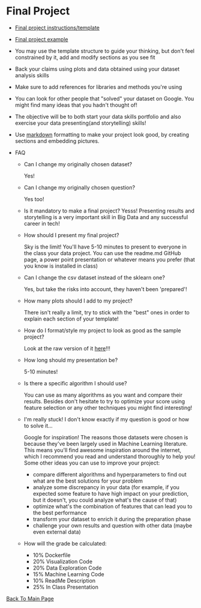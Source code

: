 # Final Project
* [Final project instructions/template](https://github.com/cce-bigdataintro-1160/cebd1160_project_template)
* [Final project example](https://github.com/cce-bigdataintro-1160/cebd1160_project_template/tree/gkexample)

* You may use the template structure to guide your thinking, but don't feel constrained by it, add and modify sections as you see fit
* Back your claims using plots and data obtained using your dataset analysis skills
* Make sure to add references for libraries and methods you're using  
* You can look for other people that "solved" your dataset on Google. You might find many ideas that you hadn't thought of!
* The objective will be to both start your data skills portfolio and also exercise your data presenting(and storytelling) skills! 
* Use [markdown](https://guides.github.com/features/mastering-markdown/) formatting to make your project look good, by creating sections and embedding pictures.

* FAQ
  * Can I change my originally chosen dataset?
    
    Yes!

  * Can I change my originally chosen question?
    
    Yes too!

  * Is it mandatory to make a final project?
    Yesss! Presenting results and storytelling is a very important skill in Big Data and any successful career in tech!

  * How should I present my final project?
    
    Sky is the limit! You'll have 5-10 minutes to present to everyone in the class your data project. You can use the readme.md GitHub page, a power point presentation or whatever means you prefer (that you know is installed in class)

  * Can I change the csv dataset instead of the sklearn one?
    
    Yes, but take the risks into account, they haven't been 'prepared'!

  * How many plots should I add to my project?
    
    There isn't really a limit, try to stick with the "best" ones in order to explain each section of your template!

  * How do I format/style my project to look as good as the sample project?
    
    Look at the raw version of it [here](https://raw.githubusercontent.com/cce-bigdataintro-1160/cebd1160_project_template/gkexample/README.md)!!!

  * How long should my presentation be?
    
    5-10 minutes!    

  * Is there a specific algorithm I should use?
    
    You can use as many algorithms as you want and compare their results. Besides don't hesitate to try to optimize your score using feature selection or any other techniques you might find interesting!

  * I'm really stuck! I don't know exactly if my question is good or how to solve it...
    
    Google for inspiration! The reasons those datasets were chosen is because they've been largely used in Machine Learning literature. This means you'll find awesome inspiration around the internet, which I recommend you read and understand thoroughly to help you!
    Some other ideas you can use to improve your project: 
    * compare different algorithms and hyperparameters to find out what are the best solutions for your problem
    * analyze some discrepancy in your data (for example, if you expected some feature to have high impact on your prediction, but it doesn't, you could analyze what's the cause of that)
    * optimize what's the combination of features that can lead you to the best performance
    * transform your dataset to enrich it during the preparation phase
    * challenge your own results and question with other data (maybe even external data)

  * How will the grade be calculated:
    * 10% Dockerfile	
    * 20% Visualization Code	
    * 20% Data Exploration Code	
    * 15% Machine Learning Code	
    * 10% ReadMe Description	
    * 25% In Class Presentation
    
[Back To Main Page](./index.md)